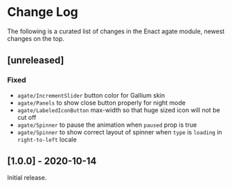# Change Log

The following is a curated list of changes in the Enact agate module, newest changes on the top.

## [unreleased]
 
### Fixed
- `agate/IncrementSlider` button color for Gallium skin
- `agate/Panels` to show close button properly for night mode
- `agate/LabeledIconButton` max-width so that huge sized icon will not be cut off
- `agate/Spinner` to pause the animation when `paused` prop is true
- `agate/Spinner` to show correct layout of spinner when `type` is `loading` in `right-to-left` locale

## [1.0.0] - 2020-10-14

Initial release.
